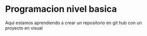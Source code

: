 # Programacion nivel basica

Aqui estamos aprendiendo a crear un repositorio en git hub con un proyecto en visual